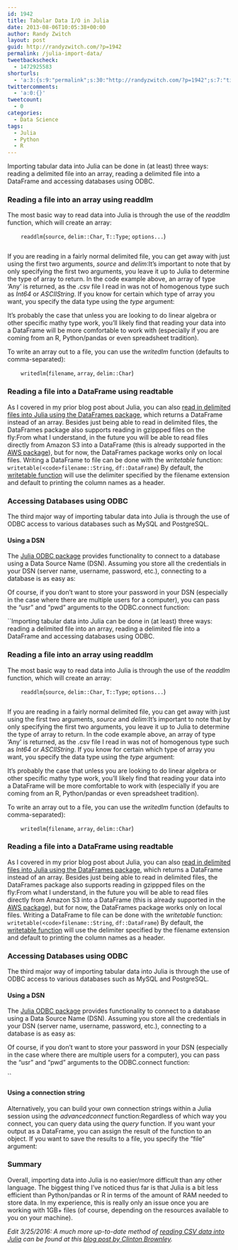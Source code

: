 ```yaml
---
id: 1942
title: Tabular Data I/O in Julia
date: 2013-08-06T10:05:38+00:00
author: Randy Zwitch
layout: post
guid: http://randyzwitch.com/?p=1942
permalink: /julia-import-data/
tweetbackscheck:
  - 1472925583
shorturls:
  - 'a:3:{s:9:"permalink";s:30:"http://randyzwitch.com/?p=1942";s:7:"tinyurl";s:26:"http://tinyurl.com/jwyfbrv";s:4:"isgd";s:19:"http://is.gd/G7Uao0";}'
twittercomments:
  - 'a:0:{}'
tweetcount:
  - 0
categories:
  - Data Science
tags:
  - Julia
  - Python
  - R
---
```

Importing tabular data into Julia can be done in (at least) three ways: reading a delimited file into an array, reading a delimited file into a DataFrame and accessing databases using ODBC.

<!--more-->

### Reading a file into an array using readdlm

The most basic way to read data into Julia is through the use of the _readdlm_ function, which will create an array:

<p style="padding-left: 30px;">
  <code>readdlm</code>(<code>source</code>, <code>delim::Char</code>, <code>T::Type</code>; <code>options...</code>)
</p>

<pre style="padding-left: 30px;"></pre>

If you are reading in a fairly normal delimited file, you can get away with just using the first two arguments, _source_ and _delim_:It&#8217;s important to note that by only specifying the first two arguments, you leave it up to Julia to determine the type of array to return. In the code example above, an array of type &#8216;Any&#8217; is returned, as the .csv file I read in was not of homogenous type such as _Int64_ or _ASCIIString_. If you know for certain which type of array you want, you specify the data type using the _type_ argument:

It&#8217;s probably the case that unless you are looking to do linear algebra or other specific mathy type work, you&#8217;ll likely find that reading your data into a DataFrame will be more comfortable to work with (especially if you are coming from an R, Python/pandas or even spreadsheet tradition).

To write an array out to a file, you can use the _writedlm_ function (defaults to comma-separated):

<p style="padding-left: 30px;">
  <code>writedlm</code>(<code>filename</code>, <code>array</code>, <code>delim::Char</code>)
</p>

### Reading a file into a DataFrame using readtable

As I covered in my prior blog post about Julia, you can also <a title="Julia for Beginners" href="http://randyzwitch.com/julia-language-beginners/" target="_blank">read in delimited files into Julia using the DataFrames package</a>, which returns a DataFrame instead of an array. Besides just being able to read in delimited files, the DataFrames package also supports reading in gzippped files on the fly:From what I understand, in the future you will be able to read files directly from Amazon S3 into a DataFrame (this is already supported in the <a title="Julia Amazon S3" href="https://github.com/amitmurthy/AWS.jl" target="_blank">AWS package</a>), but for now, the DataFrames package works only on local files. Writing a DataFrame to file can be done with the _writetable_ function: `writetable(<code>filename::String`, `df::DataFrame`)</code> By default, the <a title="Julia DataFrames" href="http://juliastats.github.io/DataFrames.jl/io.html" target="_blank">writetable function</a> will use the delimiter specified by the filename extension and default to printing the column names as a header.


  


### Accessing Databases using ODBC

The third major way of importing tabular data into Julia is through the use of ODBC access to various databases such as MySQL and PostgreSQL.

#### Using a DSN

The <a title="Julia ODBC package" href="https://github.com/karbarcca/ODBC.jl" target="_blank">Julia ODBC package</a> provides functionality to connect to a database using a Data Source Name (DSN). Assuming you store all the credentials in your DSN (server name, username, password, etc.), connecting to a database is as easy as:

Of course, if you don&#8217;t want to store your password in your DSN (especially in the case where there are multiple users for a computer), you can pass the &#8220;usr&#8221; and &#8220;pwd&#8221; arguments to the ODBC.connect function:

``Importing tabular data into Julia can be done in (at least) three ways: reading a delimited file into an array, reading a delimited file into a DataFrame and accessing databases using ODBC.

<!--more-->

### Reading a file into an array using readdlm

The most basic way to read data into Julia is through the use of the _readdlm_ function, which will create an array:

<p style="padding-left: 30px;">
  <code>readdlm</code>(<code>source</code>, <code>delim::Char</code>, <code>T::Type</code>; <code>options...</code>)
</p>

<pre style="padding-left: 30px;"></pre>

If you are reading in a fairly normal delimited file, you can get away with just using the first two arguments, _source_ and _delim_:It&#8217;s important to note that by only specifying the first two arguments, you leave it up to Julia to determine the type of array to return. In the code example above, an array of type &#8216;Any&#8217; is returned, as the .csv file I read in was not of homogenous type such as _Int64_ or _ASCIIString_. If you know for certain which type of array you want, you specify the data type using the _type_ argument:

It&#8217;s probably the case that unless you are looking to do linear algebra or other specific mathy type work, you&#8217;ll likely find that reading your data into a DataFrame will be more comfortable to work with (especially if you are coming from an R, Python/pandas or even spreadsheet tradition).

To write an array out to a file, you can use the _writedlm_ function (defaults to comma-separated):

<p style="padding-left: 30px;">
  <code>writedlm</code>(<code>filename</code>, <code>array</code>, <code>delim::Char</code>)
</p>

### Reading a file into a DataFrame using readtable

As I covered in my prior blog post about Julia, you can also <a title="Julia for Beginners" href="http://randyzwitch.com/julia-language-beginners/" target="_blank">read in delimited files into Julia using the DataFrames package</a>, which returns a DataFrame instead of an array. Besides just being able to read in delimited files, the DataFrames package also supports reading in gzippped files on the fly:From what I understand, in the future you will be able to read files directly from Amazon S3 into a DataFrame (this is already supported in the <a title="Julia Amazon S3" href="https://github.com/amitmurthy/AWS.jl" target="_blank">AWS package</a>), but for now, the DataFrames package works only on local files. Writing a DataFrame to file can be done with the _writetable_ function: `writetable(<code>filename::String`, `df::DataFrame`)</code> By default, the <a title="Julia DataFrames" href="http://juliastats.github.io/DataFrames.jl/io.html" target="_blank">writetable function</a> will use the delimiter specified by the filename extension and default to printing the column names as a header.


  


### Accessing Databases using ODBC

The third major way of importing tabular data into Julia is through the use of ODBC access to various databases such as MySQL and PostgreSQL.

#### Using a DSN

The <a title="Julia ODBC package" href="https://github.com/karbarcca/ODBC.jl" target="_blank">Julia ODBC package</a> provides functionality to connect to a database using a Data Source Name (DSN). Assuming you store all the credentials in your DSN (server name, username, password, etc.), connecting to a database is as easy as:

Of course, if you don&#8217;t want to store your password in your DSN (especially in the case where there are multiple users for a computer), you can pass the &#8220;usr&#8221; and &#8220;pwd&#8221; arguments to the ODBC.connect function:

`` 

#### Using a connection string

Alternatively, you can build your own connection strings within a Julia session using the _advancedconnect_ function:Regardless of which way you connect, you can query data using the _query_ function. If you want your output as a DataFrame, you can assign the result of the function to an object. If you want to save the results to a file, you specify the &#8220;file&#8221; argument:

### Summary

Overall, importing data into Julia is no easier/more difficult than any other language. The biggest thing I&#8217;ve noticed thus far is that Julia is a bit less efficient than Python/pandas or R in terms of the amount of RAM needed to store data. In my experience, this is really only an issue once you are working with 1GB+ files (of course, depending on the resources available to you on your machine).

_Edit 3/25/2016: A much more up-to-date method of <a href="https://cbrownley.wordpress.com/2015/05/29/reading_writing_csv_with_r_python_julia/" target="_blank">reading CSV data into Julia</a> can be found at this <a href="https://cbrownley.wordpress.com/2015/05/29/reading_writing_csv_with_r_python_julia/" target="_blank">blog post by Clinton Brownley</a>._